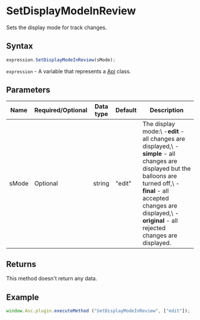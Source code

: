 # SetDisplayModeInReview

Sets the display mode for track changes.

## Syntax

```javascript
expression.SetDisplayModeInReview(sMode);
```

`expression` - A variable that represents a [Api](Methods.md) class.

## Parameters

| **Name** | **Required/Optional** | **Data type** | **Default** | **Description** |
| ------------- | ------------- | ------------- | ------------- | ------------- |
| sMode | Optional | string | "edit" | The display mode:\ -**edit** - all changes are displayed,\ -**simple** - all changes are displayed but the balloons are turned off,\ -**final** - all accepted changes are displayed,\ -**original** - all rejected changes are displayed. |

## Returns

This method doesn't return any data.

## Example

```javascript
window.Asc.plugin.executeMethod ("SetDisplayModeInReview", ["edit"]);
```
